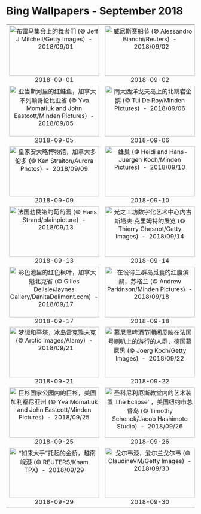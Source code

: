 # Bing Wallpapers - September 2018

| | | | |
|:-------------------------:|:-------------------------:|:-------------------------:|:-------------------------:|
| <a href="https://bing.ee123.net/img/cn/fhd/2018/09/01.jpg" target="_blank"><img src="https://bing.ee123.net/img/cn/fhd/2018/09/01.jpg" width="240" height="135" alt="布雷马集会上的舞者们 (© Jeff J Mitchell/Getty Images)  -  2018/09/01" title="布雷马集会上的舞者们 (© Jeff J Mitchell/Getty Images)  -  2018/09/01"></a><br>2018-09-01<br> | <a href="https://bing.ee123.net/img/cn/fhd/2018/09/02.jpg" target="_blank"><img src="https://bing.ee123.net/img/cn/fhd/2018/09/02.jpg" width="240" height="135" alt="威尼斯赛船节 (© Alessandro Bianchi/Reuters)  -  2018/09/02" title="威尼斯赛船节 (© Alessandro Bianchi/Reuters)  -  2018/09/02"></a><br>2018-09-02<br> | <a href="https://bing.ee123.net/img/cn/fhd/2018/09/03.jpg" target="_blank"><img src="https://bing.ee123.net/img/cn/fhd/2018/09/03.jpg" width="240" height="135" alt="暴风雨下的薰衣草和向日葵花田，法国普罗旺斯 (© beboy/Shutterstock)  -  2018/09/03" title="暴风雨下的薰衣草和向日葵花田，法国普罗旺斯 (© beboy/Shutterstock)  -  2018/09/03"></a><br>2018-09-03<br> | <a href="https://bing.ee123.net/img/cn/fhd/2018/09/04.jpg" target="_blank"><img src="https://bing.ee123.net/img/cn/fhd/2018/09/04.jpg" width="240" height="135" alt="意大利托斯卡纳的干草垛 (© Chris Ryan/plainpicture)  -  2018/09/04" title="意大利托斯卡纳的干草垛 (© Chris Ryan/plainpicture)  -  2018/09/04"></a><br>2018-09-04<br> |
| <a href="https://bing.ee123.net/img/cn/fhd/2018/09/05.jpg" target="_blank"><img src="https://bing.ee123.net/img/cn/fhd/2018/09/05.jpg" width="240" height="135" alt="亚当斯河里的红鲑鱼，加拿大不列颠哥伦比亚省 (© Yva Momatiuk and John Eastcott/Minden Pictures)  -  2018/09/05" title="亚当斯河里的红鲑鱼，加拿大不列颠哥伦比亚省 (© Yva Momatiuk and John Eastcott/Minden Pictures)  -  2018/09/05"></a><br>2018-09-05<br> | <a href="https://bing.ee123.net/img/cn/fhd/2018/09/06.jpg" target="_blank"><img src="https://bing.ee123.net/img/cn/fhd/2018/09/06.jpg" width="240" height="135" alt="南大西洋戈夫岛上的北跳岩企鹅 (© Tui De Roy/Minden Pictures)  -  2018/09/06" title="南大西洋戈夫岛上的北跳岩企鹅 (© Tui De Roy/Minden Pictures)  -  2018/09/06"></a><br>2018-09-06<br> | <a href="https://bing.ee123.net/img/cn/fhd/2018/09/07.jpg" target="_blank"><img src="https://bing.ee123.net/img/cn/fhd/2018/09/07.jpg" width="240" height="135" alt="大西洋沿岸森林的巴西松 (© Ralph Clevenger/Getty Images)  -  2018/09/07" title="大西洋沿岸森林的巴西松 (© Ralph Clevenger/Getty Images)  -  2018/09/07"></a><br>2018-09-07<br> | <a href="https://bing.ee123.net/img/cn/fhd/2018/09/08.jpg" target="_blank"><img src="https://bing.ee123.net/img/cn/fhd/2018/09/08.jpg" width="240" height="135" alt="都柏林三一学院图书馆，爱尔兰 (© Nigel Hicks/Robert Harding/Aurora Photos)  -  2018/09/08" title="都柏林三一学院图书馆，爱尔兰 (© Nigel Hicks/Robert Harding/Aurora Photos)  -  2018/09/08"></a><br>2018-09-08<br> |
| <a href="https://bing.ee123.net/img/cn/fhd/2018/09/09.jpg" target="_blank"><img src="https://bing.ee123.net/img/cn/fhd/2018/09/09.jpg" width="240" height="135" alt="皇家安大略博物馆，加拿大多伦多 (© Ken Straiton/Aurora Photos)  -  2018/09/09" title="皇家安大略博物馆，加拿大多伦多 (© Ken Straiton/Aurora Photos)  -  2018/09/09"></a><br>2018-09-09<br> | <a href="https://bing.ee123.net/img/cn/fhd/2018/09/10.jpg" target="_blank"><img src="https://bing.ee123.net/img/cn/fhd/2018/09/10.jpg" width="240" height="135" alt="蜂巢 (© Heidi and Hans-Juergen Koch/Minden Pictures)  -  2018/09/10" title="蜂巢 (© Heidi and Hans-Juergen Koch/Minden Pictures)  -  2018/09/10"></a><br>2018-09-10<br> | <a href="https://bing.ee123.net/img/cn/fhd/2018/09/11.jpg" target="_blank"><img src="https://bing.ee123.net/img/cn/fhd/2018/09/11.jpg" width="240" height="135" alt="管物菊，日本东京都新宿区 (© I love Photo and Apple./Getty images)  -  2018/09/11" title="管物菊，日本东京都新宿区 (© I love Photo and Apple./Getty images)  -  2018/09/11"></a><br>2018-09-11<br> | <a href="https://bing.ee123.net/img/cn/fhd/2018/09/12.jpg" target="_blank"><img src="https://bing.ee123.net/img/cn/fhd/2018/09/12.jpg" width="240" height="135" alt="回到福克兰群岛的黑眉信天翁 (© Cultura RM/Alamy)  -  2018/09/12" title="回到福克兰群岛的黑眉信天翁 (© Cultura RM/Alamy)  -  2018/09/12"></a><br>2018-09-12<br> |
| <a href="https://bing.ee123.net/img/cn/fhd/2018/09/13.jpg" target="_blank"><img src="https://bing.ee123.net/img/cn/fhd/2018/09/13.jpg" width="240" height="135" alt="法国勃艮第的葡萄园 (© Hans Strand/plainpicture)  -  2018/09/13" title="法国勃艮第的葡萄园 (© Hans Strand/plainpicture)  -  2018/09/13"></a><br>2018-09-13<br> | <a href="https://bing.ee123.net/img/cn/fhd/2018/09/14.jpg" target="_blank"><img src="https://bing.ee123.net/img/cn/fhd/2018/09/14.jpg" width="240" height="135" alt="光之工坊数字化艺术中心内古斯塔夫·克里姆特的展览 (© Thierry Chesnot/Getty Images)  -  2018/09/14" title="光之工坊数字化艺术中心内古斯塔夫·克里姆特的展览 (© Thierry Chesnot/Getty Images)  -  2018/09/14"></a><br>2018-09-14<br> | <a href="https://bing.ee123.net/img/cn/fhd/2018/09/15.jpg" target="_blank"><img src="https://bing.ee123.net/img/cn/fhd/2018/09/15.jpg" width="240" height="135" alt="俯瞰苏格兰的斯凯岛 (© Swen_Stroop/Getty Images)  -  2018/09/15" title="俯瞰苏格兰的斯凯岛 (© Swen_Stroop/Getty Images)  -  2018/09/15"></a><br>2018-09-15<br> | <a href="https://bing.ee123.net/img/cn/fhd/2018/09/16.jpg" target="_blank"><img src="https://bing.ee123.net/img/cn/fhd/2018/09/16.jpg" width="240" height="135" alt="革命纪念碑，墨西哥墨西哥城 (© Reinier Snijders/Getty Images)  -  2018/09/16" title="革命纪念碑，墨西哥墨西哥城 (© Reinier Snijders/Getty Images)  -  2018/09/16"></a><br>2018-09-16<br> |
| <a href="https://bing.ee123.net/img/cn/fhd/2018/09/17.jpg" target="_blank"><img src="https://bing.ee123.net/img/cn/fhd/2018/09/17.jpg" width="240" height="135" alt="彩色池里的红色枫叶，加拿大魁北克省 (© Gilles Delisle/Jaynes Gallery/DanitaDelimont.com)  -  2018/09/17" title="彩色池里的红色枫叶，加拿大魁北克省 (© Gilles Delisle/Jaynes Gallery/DanitaDelimont.com)  -  2018/09/17"></a><br>2018-09-17<br> | <a href="https://bing.ee123.net/img/cn/fhd/2018/09/18.jpg" target="_blank"><img src="https://bing.ee123.net/img/cn/fhd/2018/09/18.jpg" width="240" height="135" alt="在设得兰群岛觅食的红腹滨鹬，苏格兰 (© Andrew Parkinson/Minden Pictures)  -  2018/09/18" title="在设得兰群岛觅食的红腹滨鹬，苏格兰 (© Andrew Parkinson/Minden Pictures)  -  2018/09/18"></a><br>2018-09-18<br> | <a href="https://bing.ee123.net/img/cn/fhd/2018/09/19.jpg" target="_blank"><img src="https://bing.ee123.net/img/cn/fhd/2018/09/19.jpg" width="240" height="135" alt="新布莱顿海滩的浮木海盗船，英国沃勒西 (© Phil Noble/Reuters)  -  2018/09/19" title="新布莱顿海滩的浮木海盗船，英国沃勒西 (© Phil Noble/Reuters)  -  2018/09/19"></a><br>2018-09-19<br> | <a href="https://bing.ee123.net/img/cn/fhd/2018/09/20.jpg" target="_blank"><img src="https://bing.ee123.net/img/cn/fhd/2018/09/20.jpg" width="240" height="135" alt="布莱克浦塔内的舞厅，英国兰开夏郡 (© Dosfotos/Getty Images)  -  2018/09/20" title="布莱克浦塔内的舞厅，英国兰开夏郡 (© Dosfotos/Getty Images)  -  2018/09/20"></a><br>2018-09-20<br> |
| <a href="https://bing.ee123.net/img/cn/fhd/2018/09/21.jpg" target="_blank"><img src="https://bing.ee123.net/img/cn/fhd/2018/09/21.jpg" width="240" height="135" alt="梦想和平塔，冰岛雷克雅未克 (© Arctic Images/Alamy)  -  2018/09/21" title="梦想和平塔，冰岛雷克雅未克 (© Arctic Images/Alamy)  -  2018/09/21"></a><br>2018-09-21<br> | <a href="https://bing.ee123.net/img/cn/fhd/2018/09/22.jpg" target="_blank"><img src="https://bing.ee123.net/img/cn/fhd/2018/09/22.jpg" width="240" height="135" alt="慕尼黑啤酒节期间反映在法国号喇叭上的游行的人群，德国慕尼黑 (© Joerg Koch/Getty Images)  -  2018/09/22" title="慕尼黑啤酒节期间反映在法国号喇叭上的游行的人群，德国慕尼黑 (© Joerg Koch/Getty Images)  -  2018/09/22"></a><br>2018-09-22<br> | <a href="https://bing.ee123.net/img/cn/fhd/2018/09/23.jpg" target="_blank"><img src="https://bing.ee123.net/img/cn/fhd/2018/09/23.jpg" width="240" height="135" alt="位于蓝岭山脉的雪兰多国家公园，美国弗吉尼亚州 (© Rachid Dahnoun/Tandem Stills + Motion)  -  2018/09/23" title="位于蓝岭山脉的雪兰多国家公园，美国弗吉尼亚州 (© Rachid Dahnoun/Tandem Stills + Motion)  -  2018/09/23"></a><br>2018-09-23<br> | <a href="https://bing.ee123.net/img/cn/fhd/2018/09/24.jpg" target="_blank"><img src="https://bing.ee123.net/img/cn/fhd/2018/09/24.jpg" width="240" height="135" alt="【今日中秋节】桨声灯影里的秦淮河，中国南京 (© zyxeos30/Getty Images)  -  2018/09/24" title="【今日中秋节】桨声灯影里的秦淮河，中国南京 (© zyxeos30/Getty Images)  -  2018/09/24"></a><br>2018-09-24<br> |
| <a href="https://bing.ee123.net/img/cn/fhd/2018/09/25.jpg" target="_blank"><img src="https://bing.ee123.net/img/cn/fhd/2018/09/25.jpg" width="240" height="135" alt="巨杉国家公园内的巨杉，美国加利福尼亚州 (© Yva Momatiuk and John Eastcott/Minden Pictures)  -  2018/09/25" title="巨杉国家公园内的巨杉，美国加利福尼亚州 (© Yva Momatiuk and John Eastcott/Minden Pictures)  -  2018/09/25"></a><br>2018-09-25<br> | <a href="https://bing.ee123.net/img/cn/fhd/2018/09/26.jpg" target="_blank"><img src="https://bing.ee123.net/img/cn/fhd/2018/09/26.jpg" width="240" height="135" alt="圣科尼利厄斯教堂内的艺术装置'The Eclipse' ，美国纽约市总督岛  (© Timothy Schenck/Jacob Hashimoto Studio)  -  2018/09/26" title="圣科尼利厄斯教堂内的艺术装置'The Eclipse' ，美国纽约市总督岛  (© Timothy Schenck/Jacob Hashimoto Studio)  -  2018/09/26"></a><br>2018-09-26<br> | <a href="https://bing.ee123.net/img/cn/fhd/2018/09/27.jpg" target="_blank"><img src="https://bing.ee123.net/img/cn/fhd/2018/09/27.jpg" width="240" height="135" alt="夜色下停靠在开普敦港口的轮船，南非开普敦 (© Zero Creatives/Science Photo Library)  -  2018/09/27" title="夜色下停靠在开普敦港口的轮船，南非开普敦 (© Zero Creatives/Science Photo Library)  -  2018/09/27"></a><br>2018-09-27<br> | <a href="https://bing.ee123.net/img/cn/fhd/2018/09/28.jpg" target="_blank"><img src="https://bing.ee123.net/img/cn/fhd/2018/09/28.jpg" width="240" height="135" alt="南非海岸附近的南露脊鲸 (© oversnap/E+/Getty Images)  -  2018/09/28" title="南非海岸附近的南露脊鲸 (© oversnap/E+/Getty Images)  -  2018/09/28"></a><br>2018-09-28<br> |
| <a href="https://bing.ee123.net/img/cn/fhd/2018/09/29.jpg" target="_blank"><img src="https://bing.ee123.net/img/cn/fhd/2018/09/29.jpg" width="240" height="135" alt="“如来大手”托起的金桥，越南岘港 (© REUTERS/Kham TPX)  -  2018/09/29" title="“如来大手”托起的金桥，越南岘港 (© REUTERS/Kham TPX)  -  2018/09/29"></a><br>2018-09-29<br> | <a href="https://bing.ee123.net/img/cn/fhd/2018/09/30.jpg" target="_blank"><img src="https://bing.ee123.net/img/cn/fhd/2018/09/30.jpg" width="240" height="135" alt="戈尔韦港，爱尔兰戈尔韦 (© ClaudineVM/Getty Images)  -  2018/09/30" title="戈尔韦港，爱尔兰戈尔韦 (© ClaudineVM/Getty Images)  -  2018/09/30"></a><br>2018-09-30<br> |  |  |
